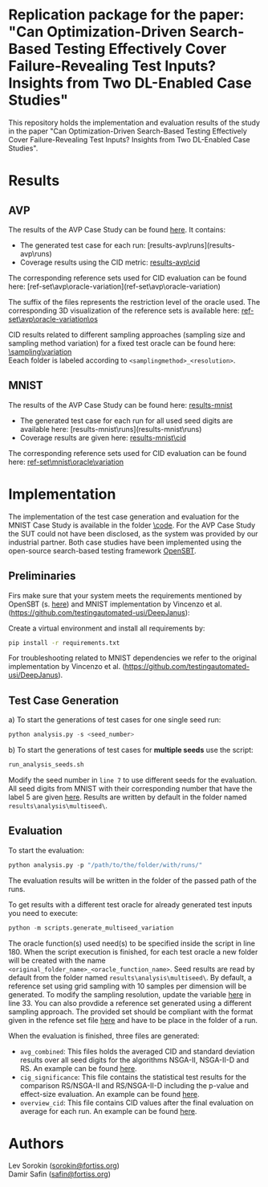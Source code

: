 # Replication package for the paper: "Can Optimization-Driven Search-Based Testing Effectively Cover Failure-Revealing Test Inputs? Insights from Two DL-Enabled Case Studies"
This repository holds the implementation and evaluation results of the study in the paper "Can Optimization-Driven Search-Based Testing Effectively Cover Failure-Revealing Test Inputs? Insights from Two DL-Enabled Case Studies".

# Results

## AVP

The results of the AVP Case Study can be found [here](results-avp). It contains:

- The generated test case for each run: [results-avp\runs](results-avp\runs\)
- Coverage results using the CID metric: [results-avp\cid](results-avp\cid)

The corresponding reference sets used for CID evaluation can be found here: [ref-set\avp\oracle-variation](ref-set\avp\oracle-variation\) 

The suffix of the files represents the restriction level of the oracle used. The corresponding 3D visualization of the reference sets is available here: [ref-set\avp\oracle-variation\os](ref-set\avp\oracle-variation\os)

CID results related to different sampling approaches (sampling size and sampling method variation) for a fixed test oracle can be found here: [\sampling\variation](sampling-variation) \
Eeach folder is labeled according to `<samplingmethod>_<resolution>`.


## MNIST

The results of the AVP Case Study can be found here: [results-mnist](results-mnist)
- The generated test case for each run for all used seed digits are available here: [results-mnist\runs](results-mnist\runs\)
- Coverage results are given here: [results-mnist\cid](results-mnist\cid)

The corresponding reference sets used for CID evaluation can be found here: [ref-set\mnist\oracle\variation](ref-set\mnist\oracle\variation) 

# Implementation

The implementation of the test case generation and evaluation for the MNIST Case Study is available in the folder [\code](code). For the AVP Case Study the SUT could not have been disclosed, as the system was provided by our industrial partner. Both case studies have been implemented using the open-source search-based testing framework [OpenSBT](https://git.fortiss.org/opensbt).

## Preliminaries

Firs make sure that your system meets the requirements mentioned by OpenSBT (s. [here](https://git.fortiss.org/opensbt/opensbt-core)) and MNIST implementation by Vincenzo et al. (https://github.com/testingautomated-usi/DeepJanus):

Create a virtual environment and install all requirements by:

```bash
pip install -r requirements.txt
```

For troubleshooting related to MNIST dependencies we refer to the original implementation by Vincenzo et al. (https://github.com/testingautomated-usi/DeepJanus).

## Test Case Generation

a) To start the generations of test cases for one single seed run:

```python
python analysis.py -s <seed_number>
```

b) To start the generations of test cases for **multiple seeds** use the script:

```python
run_analysis_seeds.sh
```

Modify the seed number in `line 7` to use different seeds for the evaluation. All seed digits from MNIST with their corresponding number that have the label 5 are given [here](code\code-mnist\problem\mnist\bootstrap\bootstrap_five.png). Results are written by default in the folder named `results\analysis\multiseed\`.


## Evaluation

To start the evaluation:

```python
python analysis.py -p "/path/to/the/folder/with/runs/"
```

The evaluation results will be written in the folder of the passed path of the runs.

To get results with a different test oracle for already generated test inputs you need to execute:

```python
python -m scripts.generate_multiseed_variation
```

The oracle function(s) used need(s) to be specified inside the script in line 180. When the script execution is finished, for each test oracle a new folder will be created with the name
`<original_folder_name>_<oracle_function_name>`. Seed results are read by default from the folder named `results\analysis\multiseed\`. By default, a reference set using grid sampling with 10 samples per dimension will be generated. To modify
the sampling resolution, update the variable [here](code/code-mnist/utils/sampling.py) in line 33. You can also provdide a reference set generated using a different sampling approach. The provided set should be compliant with the format given in the refence set file [here](TODO) and have to be place in the folder of a run.

When the evaluation is finished, three files are generated:
- `avg_combined`: This files holds the averaged CID and standard deviation results over all seed digits for the algorithms NSGA-II, NSGA-II-D and RS. An example can be found [here](TODO).
- `cig_significance`: This file contains the statistical test results for the comparison RS/NSGA-II and RS/NSGA-II-D including the p-value and effect-size evaluation. An example can be found [here](TODO).
- `overview_cid`: This file contains CID values after the final evaluation on average for each run. An example can be found [here](TODO).


# Authors


Lev Sorokin (sorokin@fortiss.org) \
Damir Safin (safin@fortiss.org)
